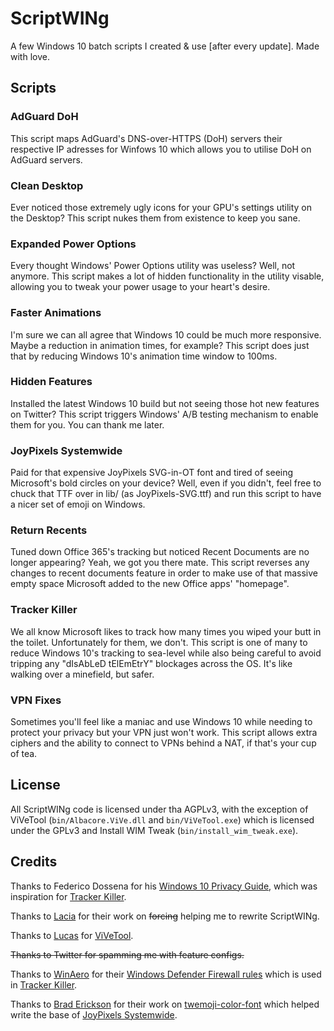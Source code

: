 # ScriptWINg

A few Windows 10 batch scripts I created & use [after every update]. Made with love.

## Scripts

### AdGuard DoH

This script maps AdGuard's DNS-over-HTTPS (DoH) servers their respective IP adresses for Winfows 10 which allows you to utilise DoH on AdGuard servers.

### Clean Desktop

Ever noticed those extremely ugly icons for your GPU's settings utility on the Desktop? This script nukes them from existence to keep you sane.

### Expanded Power Options

Every thought Windows' Power Options utility was useless? Well, not anymore. This script makes a lot of hidden functionality in the utility visable, allowing you to tweak your power usage to your heart's desire.

### Faster Animations

I'm sure we can all agree that Windows 10 could be much more responsive. Maybe a reduction in animation times, for example? This script does just that by reducing Windows 10's animation time window to 100ms.

### Hidden Features

Installed the latest Windows 10 build but not seeing those hot new features on Twitter? This script triggers Windows' A/B testing mechanism to enable them for you. You can thank me later.

### JoyPixels Systemwide

Paid for that expensive JoyPixels SVG-in-OT font and tired of seeing Microsoft's bold circles on your device? Well, even if you didn't, feel free to chuck that TTF over in lib/ (as JoyPixels-SVG.ttf) and run this script to have a nicer set of emoji on Windows.

### Return Recents

Tuned down Office 365's tracking but noticed Recent Documents are no longer appearing? Yeah, we got you there mate. This script reverses any changes to recent documents feature in order to make use of that massive empty space Microsoft added to the new Office apps' "homepage".

### Tracker Killer

We all know Microsoft likes to track how many times you wiped your butt in the toilet. Unfortunately for them, we don't. This script is one of many to reduce Windows 10's tracking to sea-level while also being careful to avoid tripping any "dIsAbLeD tElEmEtrY" blockages across the OS. It's like walking over a minefield, but safer.

### VPN Fixes

Sometimes you'll feel like a maniac and use Windows 10 while needing to protect your privacy but your VPN just won't work. This script allows extra ciphers and the ability to connect to VPNs behind a NAT, if that's your cup of tea.

## License

All ScriptWINg code is licensed under tha AGPLv3, with the exception of ViVeTool (`bin/Albacore.ViVe.dll` and `bin/ViVeTool.exe`) which is licensed under the GPLv3 and Install WIM Tweak (`bin/install_wim_tweak.exe`).

## Credits

Thanks to Federico Dossena for his [Windows 10 Privacy Guide](https://github.com/adolfintel/Windows10-Privacy), which was inspiration for [Tracker Killer](#trackerkiller).

Thanks to [Lacia](https://github.com/Lyceris-chan) for their work on ~~forcing~~ helping me to rewrite ScriptWINg.

Thanks to [Lucas](https://github.com/thebookisclosed) for [ViVeTool](https://github.com/thebookisclosed/ViVe).

~~Thanks to Twitter for spamming me with feature configs.~~

Thanks to [WinAero](https://winaero.com) for their [Windows Defender Firewall rules](https://winaero.com/blog/stop-windows-10-spying-on-you-using-just-windows-firewall) which is used in [Tracker Killer](#trackerkiller).

Thanks to [Brad Erickson](https://github.com/13rac1) for their work on [twemoji-color-font](https://github.com/eosrei/twemoji-color-font) which helped write the base of [JoyPixels Systemwide](#joyPixelssystemwide).
